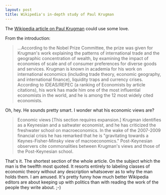 ```yaml
---
layout: post
title: Wikipedia's in-depth study of Paul Krugman
---
```

 
The [Wikipedia article on Paul Krugman](http://en.wikipedia.org/w/index.php?title=Paul_Krugman&oldid=382403156) could use some love.

From the introduction:
> ...According to the Nobel Prize Committee, the prize was given for Krugman's work explaining the patterns of international trade and the geographic concentration of wealth, by examining the impact of economies of scale and of consumer preferences for diverse goods and services. Krugman is known in academia for his work on international economics (including trade theory, economic geography, and international finance), liquidity traps and currency crises. According to IDEAS/REPEC (a ranking of Economists by article citations), his work has made him one of the most influential economists in the world, and he is among the 12 most widely cited economists.

Oh, hey. He sounds pretty smart. I wonder what his economic views are?

> Economic views
> 	\[This section requires expansion.\]
> Krugman identifies as a Keynesian and a saltwater economist, and he has criticized the freshwater school on macroeconomics.
> In the wake of the 2007-2009 financial crisis he has remarked that he is "gravitating towards a Keynes-Fisher-Minsky view of macroeconomics." Post-Keynesian observers cite commonalities between Krugman's views and those of the Post-Keynesian school.

That's it. The shortest section of the whole article. On the subject which the man is the twelfth most quoted. It resorts entirely to labeling classes of economic theory without any description whatsoever as to why the man holds them. I am amused. It's pretty funny how much better Wikipedia editors are about keeping up with politics than with reading the work of the people they write about. ;-)
